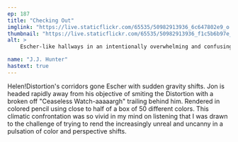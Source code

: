 ```yaml
---
ep: 187
title: "Checking Out"
imglink: "https://live.staticflickr.com/65535/50982913936_6c647802e9_o.jpg"
thumbnail: "https://live.staticflickr.com/65535/50982913936_f1c5b6b97e_q.jpg"
alt: >
    Escher-like hallways in an intentionally overwhelming and confusing multitude of colours and angles. At the top left, long fingers wrap around a door. The words "CEASELESS WATCHER-" are written in the centre at an angle, and a small figure appears to be falling away from it with a scream.

name: "J.J. Hunter"
hastext: true
---
```

Helen!Distortion's corridors gone Escher with sudden gravity shifts. Jon is headed rapidly away from his objective of smiting the Distortion with a broken off "Ceaseless Watch-aaaaargh" trailing behind him. Rendered in colored pencil using close to half of a box of 50 different colors. This climatic confrontation was so vivid in my mind on listening that I was drawn to the challenge of trying to rend the increasingly unreal and uncanny in a pulsation of color and perspective shifts.